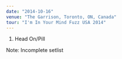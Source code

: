 ```yaml
---
date: "2014-10-16"
venue: "The Garrison, Toronto, ON, Canada"
tour: "I'm In Your Mind Fuzz USA 2014"
---
```



 1. Head On/Pill


Note: Incomplete setlist
